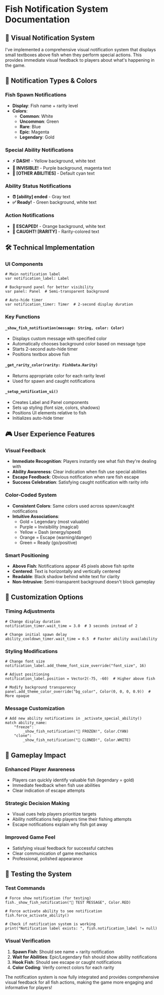 # Fish Notification System Documentation

## 📢 **Visual Notification System**

I've implemented a comprehensive visual notification system that displays small textboxes above fish when they perform special actions. This provides immediate visual feedback to players about what's happening in the game.

## 🎨 **Notification Types & Colors**

### **Fish Spawn Notifications**
- **Display**: Fish name + rarity level
- **Colors**: 
  - **Common**: White
  - **Uncommon**: Green  
  - **Rare**: Blue
  - **Epic**: Magenta
  - **Legendary**: Gold

### **Special Ability Notifications**
- **⚡ DASH!** - Yellow background, white text
- **👻 INVISIBLE!** - Purple background, magenta text
- **🔮 [OTHER ABILITIES]** - Default cyan text

### **Ability Status Notifications**
- **⏰ [ability] ended** - Gray text
- **✅ Ready!** - Green background, white text

### **Action Notifications**
- **💨 ESCAPED!** - Orange background, white text
- **🎣 CAUGHT! [RARITY]** - Rarity-colored text

## 🛠️ **Technical Implementation**

### **UI Components**
```gdscript
# Main notification label
var notification_label: Label

# Background panel for better visibility
var panel: Panel  # Semi-transparent background

# Auto-hide timer
var notification_timer: Timer  # 2-second display duration
```

### **Key Functions**

#### **`_show_fish_notification(message: String, color: Color)`**
- Displays custom message with specified color
- Automatically chooses background color based on message type
- Starts 2-second auto-hide timer
- Positions textbox above fish

#### **`_get_rarity_color(rarity: FishData.Rarity)`**
- Returns appropriate color for each rarity level
- Used for spawn and caught notifications

#### **`_setup_notification_ui()`**
- Creates Label and Panel components
- Sets up styling (font size, colors, shadows)
- Positions UI elements relative to fish
- Initializes auto-hide timer

## 🎮 **User Experience Features**

### **Visual Feedback**
- **Immediate Recognition**: Players instantly see what fish they're dealing with
- **Ability Awareness**: Clear indication when fish use special abilities
- **Escape Feedback**: Obvious notification when rare fish escape
- **Success Celebration**: Satisfying caught notification with rarity info

### **Color-Coded System**
- **Consistent Colors**: Same colors used across spawn/caught notifications
- **Intuitive Associations**: 
  - Gold = Legendary (most valuable)
  - Purple = Invisibility (magical)
  - Yellow = Dash (energy/speed)
  - Orange = Escape (warning/danger)
  - Green = Ready (go/positive)

### **Smart Positioning**
- **Above Fish**: Notifications appear 45 pixels above fish sprite
- **Centered**: Text is horizontally and vertically centered
- **Readable**: Black shadow behind white text for clarity
- **Non-Intrusive**: Semi-transparent background doesn't block gameplay

## 🔧 **Customization Options**

### **Timing Adjustments**
```gdscript
# Change display duration
notification_timer.wait_time = 3.0  # 3 seconds instead of 2

# Change initial spawn delay
ability_cooldown_timer.wait_time = 0.5  # Faster ability availability
```

### **Styling Modifications**
```gdscript
# Change font size
notification_label.add_theme_font_size_override("font_size", 16)

# Adjust positioning
notification_label.position = Vector2(-75, -60)  # Higher above fish

# Modify background transparency
panel.add_theme_color_override("bg_color", Color(0, 0, 0, 0.9))  # More opaque
```

### **Message Customization**
```gdscript
# Add new ability notifications in _activate_special_ability()
match ability_name:
    "freeze":
        _show_fish_notification("🧊 FROZEN!", Color.CYAN)
    "clone":
        _show_fish_notification("👥 CLONED!", Color.WHITE)
```

## 🎯 **Gameplay Impact**

### **Enhanced Player Awareness**
- Players can quickly identify valuable fish (legendary = gold)
- Immediate feedback when fish use abilities
- Clear indication of escape attempts

### **Strategic Decision Making**
- Visual cues help players prioritize targets
- Ability notifications help players time their fishing attempts
- Escape notifications explain why fish got away

### **Improved Game Feel**
- Satisfying visual feedback for successful catches
- Clear communication of game mechanics
- Professional, polished appearance

## 🧪 **Testing the System**

### **Test Commands**
```gdscript
# Force show notification (for testing)
fish._show_fish_notification("🧪 TEST MESSAGE", Color.RED)

# Force activate ability to see notification
fish.force_activate_ability()

# Check if notification system is working
print("Notification label exists: ", fish.notification_label != null)
```

### **Visual Verification**
1. **Spawn Fish**: Should see name + rarity notification
2. **Wait for Abilities**: Epic/Legendary fish should show ability notifications
3. **Hook Fish**: Should see escape or caught notifications
4. **Color Coding**: Verify correct colors for each rarity

The notification system is now fully integrated and provides comprehensive visual feedback for all fish actions, making the game more engaging and informative for players!
